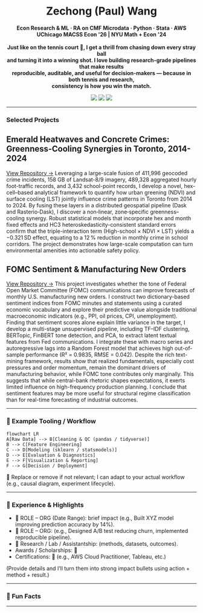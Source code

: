 <!-- Profile Header -->
<h1 align="center"> Zechong (Paul) Wang </h1>
<p align="center">
  <strong>
    Econ Research & ML · RA on CMF Microdata · Python · Stata · AWS <br/>
    UChicago MACSS Econ '26 | NYU Math + Econ '24
  </strong>
  <br/><br/>
  <strong>
    Just like on the tennis court 🎾, I get a thrill from chasing down every stray ball <br/>
    and turning it into a winning shot. I love building research-grade pipelines that make results <br/>
    reproducible, auditable, and useful for decision-makers — because in both tennis and research, <br/>
    consistency is how you win the match.
  </strong>
</p>

<p align="center">
  <a href="https://github.com/PaulWang-Uchicago"><img src="https://img.shields.io/badge/GitHub-PaulWang--Uchicago-black?logo=github" /></a>
  <a href="https://www.linkedin.com/in/wang1023/"><img src="https://img.shields.io/badge/LinkedIn-Connect-blue?logo=linkedin" /></a>
 <a href="mailto:zw2685@uchicago.edu">
  <img src="https://img.shields.io/badge/Email-Contact-blue?logo=microsoftoutlook&logoColor=white" />
</a>
</p>

---

### Selected Projects

## Emerald Heatwaves and Concrete Crimes: Greenness-Cooling Synergies in Toronto, 2014-2024
[View Repository →](https://github.com/PaulWang-Uchicago/Coding-Sample/tree/main/Large-Scale%20Computing%20Project)
Leveraging a large-scale fusion of 411,996 geocoded crime incidents, 158 GB of Landsat-8/9 imagery, 489,328 aggregated hourly foot-traffic records, and 3,432 school-point records, I develop a novel, hex-cell–based analytical framework to quantify how urban greening (NDVI) and surface cooling (LST) jointly influence crime patterns in Toronto from 2014 to 2024. By fusing these layers in a distributed geospatial pipeline (Dask and Rasterio‑Dask), I discover a non‑linear, zone‑specific greenness–cooling synergy. Robust statistical models that incorporate hex and month fixed effects and HC3 heteroskedasticity-consistent standard errors confirm that the triple-interaction term (High-school × NDVI × LST) yields a −0.321 SD effect, equating to a 12 % reduction in monthly crime in school corridors. The project demonstrates how large-scale computation can turn environmental amenities into actionable safety policy.

## FOMC Sentiment & Manufacturing New Orders
[View Repository →](https://github.com/PaulWang-Uchicago/Coding-Sample/tree/main/FOMC%20Project)
This project investigates whether the tone of Federal Open Market Committee (FOMC) communications can improve forecasts of monthly U.S. manufacturing new orders. I construct two dictionary-based sentiment indices from FOMC minutes and statements using a curated economic vocabulary and explore their predictive value alongside traditional macroeconomic indicators (e.g., PPI, oil prices, CPI, unemployment). Finding that sentiment scores alone explain little variance in the target, I develop a multi-stage unsupervised pipeline, including TF–IDF clustering, BERTopic, FinBERT tone detection, and PCA, to extract latent textual features from Fed communications. I integrate these with macro series and autoregressive lags into a Random Forest model that achieves high out-of-sample performance (R² = 0.9835, RMSE = 0.042). Despite the rich text-mining framework, results show that realized fundamentals, especially cost pressures and order momentum, remain the dominant drivers of manufacturing behavior, while FOMC tone contributes only marginally. This suggests that while central-bank rhetoric shapes expectations, it exerts limited influence on high-frequency production planning. I conclude that sentiment features may be more useful for structural regime classification than for real-time forecasting of industrial outcomes.

---

### 🧠 Example Tooling / Workflow
```mermaid
flowchart LR
A[Raw Data] --> B[Cleaning & QC (pandas / tidyverse)]
B --> C[Feature Engineering]
C --> D[Modeling (sklearn / statsmodels)]
D --> E[Evaluation & Diagnostics]
E --> F[Visualization & Reporting]
F --> G[Decision / Deployment]
```
🚧 Replace or remove if not relevant; I can adapt to your actual workflow (e.g., causal diagram, experiment lifecycle).

---

### 🏅 Experience & Highlights
- 🚧 ROLE – ORG (Date Range): brief impact (e.g., Built XYZ model improving prediction accuracy by 14%).  
- 🚧 ROLE – ORG: (e.g., Designed A/B test reducing churn, implemented reproducible pipeline).  
- 🚧 Research / Lab / Assistantship: (methods, datasets, outcomes).  
- Awards / Scholarships: 🚧  
- Certifications: 🚧 (e.g., AWS Cloud Practitioner, Tableau, etc.)

(Provide details and I’ll turn them into strong impact bullets using action + method + result.)

---

### 🧩 Fun Facts

---
